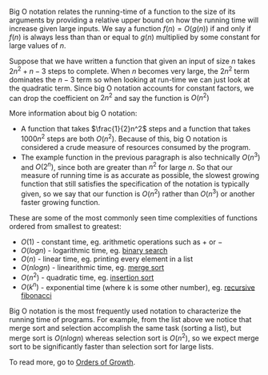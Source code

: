 Big O notation relates the running-time of a function to the size of its arguments by providing a relative upper bound on how the running time will increase given large inputs. We say a function $f(n) = O(g(n))$ if and only if $f(n)$ is always less than than or equal to $g(n)$ multiplied by some constant for large values of $n$.

Suppose that we have written a function that given an input of size $n$ takes $2n^2 + n - 3$ steps to complete. When $n$ becomes very large, the $2n^2$ term dominates the $n - 3$ term so when looking at run-time we can just look at the quadratic term. Since big O notation accounts for constant factors, we can drop the coefficient on $2n^2$ and say the function is $O(n^2)$

More information about big O notation:

- A function that takes $\frac{1}{2}n^2$ steps and a function that takes $1000n^2$ steps are both $O(n^2)$. Because of this, big O notation is considered a crude measure of resources consumed by the program.
- The example function in the previous paragraph is also technically $O(n^3)$ and $O(2^n)$, since both are greater than $n^2$ for large $n$. So that our measure of running time is as accurate as possible, the slowest growing function that still satisfies the specification of the notation is typically given, so we say that our function is $O(n^2)$ rather than $O(n^3)$ or another faster growing function.

These are some of the most commonly seen time complexities of functions ordered from smallest to greatest:

- $O(1)$ - constant time, eg. arithmetic operations such as $+$ or $-$
- $O(logn)$ - logarithmic time, eg. [binary search](http://en.wikipedia.org/wiki/Binary_search_algorithm)
- $O(n)$ - linear time, eg. printing every element in a list
- $O(nlogn)$ - linearithmic time, eg. [merge sort](http://en.wikipedia.org/wiki/Merge_sort)
- $O(n^2)$ - quadratic time, eg. [insertion sort](http://en.wikipedia.org/wiki/Insertion_sort)
- $O(k^n)$ - exponential time (where k is some other number), eg. [recursive fibonacci](http://mitpress.mit.edu/sicp/full-text/book/book-Z-H-11.html#%_sec_1.2.2)

Big O notation is the most frequently used notation to characterize the running time of programs. For example, from the list above we notice that merge sort and selection accomplish the same task (sorting a list), but merge sort is $O(nlogn)$ whereas selection sort is $O(n^2)$, so we expect merge sort to be significantly faster than selection sort for large lists. 

To read more, go to [Orders of Growth](../orders-growth/).